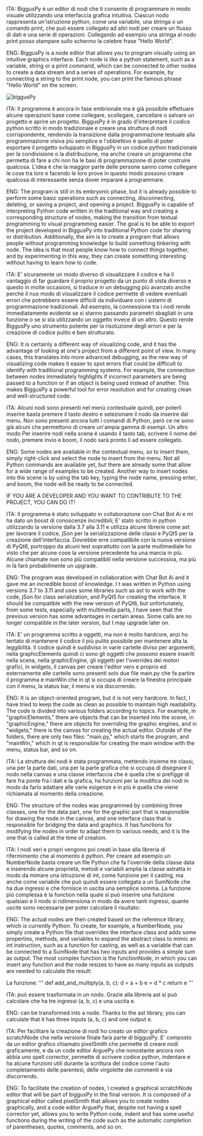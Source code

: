 ITA:
BiggusPy è un editor di nodi che ti consente di programmare in modo visuale utilizzando una interfaccia 
grafica intuitiva. Ciascun nodo rappresenta un'istruzione python, come una variabile, una stringa o un 
comando print, che può essere collegato ad altri nodi per creare un flusso di dati e una serie di operazioni. 
Collegando ad esempio una stringa al nodo print posso stampare sullo schermo la celebre frase "Hello World".

ENG:
BiggusPy is a node editor that allows you to program visually using an intuitive graphics interface. Each node
is like a python statement, such as a variable, string or a print command, which can be connected to other nodes 
to create a data stream and a series of operations.
For example, by connecting a string to the print node, you can print the famous phrase "Hello World" on the screen.

![biggusPy](https://user-images.githubusercontent.com/59560406/212428865-288e6843-923e-41ff-b55b-65ede0b39aea.png)

ITA:
Il programma è ancora in fase embrionale ma è già possibile effettuare alcune operazioni base come collegare, 
scollegare, cancellare o salvare un progetto e aprire un progetto. BiggusPy è in grado d'interpretare il codice 
python scritto in modo tradizionale e creare una struttura di nodi corrispondente, rendendo la transizione 
dalla programmazione testuale alla programmazione visiva più semplice e l'obbiettivo è quello di poter esportare 
il progetto sviluppato in BiggusPy in un codice python tradizionale per la condivisione o la distribuzione, ma anche 
creare un programma che permetta di fare a chi non ha le basi di programmazione di poter costruire qualcosa. L'idea
è che la maggior parte delle persone sanno come collegare le cose tra loro e facendo le loro prove in questo modo
possono creare qualcosa di interessante senza dover imparare a programmare.

ENG:
The program is still in its embryonic phase, but it is already possible to perform some basic operations such
as connecting, disconnecting, deleting, or saving a project, and opening a project. BiggusPy is capable 
of interpreting Python code written in the traditional way and creating a corresponding structure of nodes, 
making the transition from textual programming to visual programming easier. The goal is to be able to export 
the project developed in BiggusPy into traditional Python code for sharing or distribution. Additionally, 
the aim is to create a program that allows people without programming knowledge to build something tinkering with node. 
The idea is that most people know how to connect things together, and by experimenting in this way, they can create 
something interesting without having to learn how to code.

ITA:
E' sicuramente un modo diverso di visualizzare il codice e ha il vantaggio di far guardare il proprio progetto 
da un punto di vista diverso e questo in molte occasioni, si traduce in un debugging più avanzato anche perchè 
il nuo modo di visualizzare il codice permette di vedere eventuali errori che potrebbero essere difficili 
da individuare con i sistemi di programmazione tradizionali. Ad esempio, la connessione tra i nodi rende 
immediatamente evidente se si stanno passando parametri sbagliati in una funzione o se si sta utilizzando 
un oggetto invece di un altro. Questo rende BiggusPy uno strumento potente per la risoluzione degli errori 
e per la creazione di codice pulito e ben strutturato.

ENG:
It is certainly a different way of visualizing code, and it has the advantage of looking at one's project from 
a different point of view. In many cases, this translates into more advanced debugging, as the new way of 
visualizing code makes it easier to spot errors that could be difficult to identify with traditional programming 
systems. For example, the connection between nodes immediately highlights if incorrect parameters are being passed 
to a function or if an object is being used instead of another. This makes BiggusPy a powerful tool for error 
resolution and for creating clean and well-structured code.

ITA:
Alcuni nodi sono presenti nel menù contestuale quindi, per poterli inserire basta premere il tasto destro e 
selezionare il nodo da inserire dal menu. Non sono presenti ancora tutti i comandi di Python, però ce ne sono già 
alcuni che permettono di creare un'ampia gamma di esempi. Un altro modo Per inserire nodi nella scena è usando
il tasto tab, scrivere il nome del nodo, premere invio e boom, il nodo sarà pronto li ad essere collegato. 

ENG:
Some nodes are available in the contextual menu, so to insert them, simply right-click and select the node to 
insert from the menu. Not all Python commands are available yet, but there are already some that allow for a 
wide range of examples to be created. Another way to insert nodes into the scene is by using the tab key, 
typing the node name, pressing enter, and boom, the node will be ready to be connected.


IF YOU ARE A DEVELOPER AND YOU WANT TO CONTRIBUTE TO THE PROJECT, YOU CAN DO IT!

ITA:
Il programma è stato sviluppato in collaborazione con Chat Bot Ai e mi ha dato un boost di conoscenze incredibili; E'
stato scritto in python utilizzando la versione dalla 3.7 alla 3.11 e utilizza alcune librerie come ast per lavorare 
il codice, jSon per la serializzazione delle classi e PyQt5 per la creazione dell'interfaccia. Dovrebbe erre compatibile 
con la nuova versione di PyQt6, purtroppo da alcuni test soprattutto con la parte multimediale ho visto che per alcune
cose la versione precedente ha una marcia in più. Alcune chiamate non sono più compatibili nella versione successiva, 
ma più in là farò probabilmente un upgrade.

ENG:
The program was developed in collaboration with Chat Bot Ai and it gave me an incredible boost of knowledge. I
t was written in Python using versions 3.7 to 3.11 and uses some libraries such as ast to work with the code, 
jSon for class serialization, and PyQt5 for creating the interface. It should be compatible with the new version 
of PyQt6, but unfortunately, from some tests, especially with multimedia parts, I have seen that the previous version 
has some advantages in certain areas. Some calls are no longer compatible in the later version, 
but I may upgrade later on.

ITA:
E' un programma scritto a oggetti, ma non è molto hardcore, anzi ho tentato di mantenere il codice il più pulito 
possibile per mantenere alta la leggibilità. Il codice quindi è suddiviso in varie cartelle diviso per argomenti,
nella graphicElements quindi ci sono gli oggetti che possono essere inseriti nella scena, nella graphicEngine, 
gli oggetti per l'overrides dei motori grafici, in widgets, il canvas per creare l'editor vero e proprio ed 
esternamente alle cartelle sono presenti solo due file main.py che fa partire il programma e mainWin che in qt 
si occupa di creare la finestra principale con il menu, la status bar, il menu e via discorrendo.

ENG:
It is an object-oriented program, but it is not very hardcore. In fact, I have tried to keep the code as clean as 
possible to maintain high readability. The code is divided into various folders according to topics. 
For example, in "graphicElements," there are objects that can be inserted into the scene, in "graphicEngine," 
there are objects for overriding the graphic engines, and in "widgets," there is the canvas for creating the actual 
editor. Outside of the folders, there are only two files: "main.py," which starts the program, and "mainWin," 
which in qt is responsible for creating the main window with the menu, status bar, and so on.

ITA:
La struttura dei nodi è stata programmata, mettendo insieme tre classi, una per la parte dati, una per la 
parte grafica che si occupa di disegnare il nodo nella canvas e una classe interfaccia che è quella che si prefigge
di fare fra ponte fra i dati e la grafica, ha funzioni per la modifica dei nodi in modo da farlo adattare alle 
varie esigenze e in più è quella che viene richiamata al momento della creazione. 

ENG:
The structure of the nodes was programmed by combining three classes, one for the data part, one for the 
graphic part that is responsible for drawing the node in the canvas, and one interface class that is responsible
for bridging the data and graphics. It has functions for modifying the nodes in order to adapt them to
various needs, and it is the one that is called at the time of creation.

ITA:
I nodi veri e propri vengono poi creati in base alla libreria di rifermimento che al momento è python. Per creare ad
esempio un NumberNode basta creare un file Python che fa l'override della classe data e inserendo alcune proprietà,
metodi e variabili amplia la classe astratta in modo da mimare una istruzione di int, come funzione per il casting, ma 
anche come variabile che può quindi essere collegata a un SumNode che ha due ingressi e che fornisce in uscita 
una semplice somma. La funzione più complessa è la function nella quale si può inserire una funzione qualsiasi 
e il nodo si ridimensiona in modo da avere tanti ingressi, quante uscite sono necessarie per poter 
calcolare il risultato:

ENG:
The actual nodes are then created based on the reference library, which is currently Python. To create, 
for example, a NumberNode, you simply create a Python file that overrides the interface class and adds some properties, 
methods, and variables to expand the abstract class to mimic an int instruction, such as a function for casting, 
as well as a variable that can be connected to a SumNode that has two inputs and provides a simple sum as output.
The most complex function is the functionNode, in which you can insert any function and the node resizes to have as many
inputs as outputs are needed to calculate the result:

La funzione:
'''
def add_and_multiply(a, b, c):
    d = a + b
    e = d * c
    return e
'''

ITA:
può essere trasformata in un nodo. Grazie alla libreria ast si può calcolare che ha tre ingressi (a, b, c) e una 
uscita e. 

ENG:
can be transformed into a node. Thanks to the ast library, you can calculate that it has three inputs (a, b, c) and one
output e.


ITA:
Per facilitare la creazione di nodi ho creato un editor grafico scratchNode che nella versione finale farà parte di 
biggusPy. E' composto da un editor grafico chiamato pixelSmith che permette di creare nodi graficamente, e da un
code editor ArguePy che nonostante ancora non abbia uno spell corrector, permette di scrivere codice python, indentare
e ha alcune funzioni utili durante la scrittura del codice come l'auto completamento delle parentesi, delle virgolette
dei commenti e via discorrendo.

ENG:
To facilitate the creation of nodes, I created a graphical scratchNode editor that will be part of biggusPy in the final version.
It is composed of a graphical editor called pixelSmith that allows you to create nodes graphically, and a code editor ArguePy
that, despite not having a spell corrector yet, allows you to write Python code, indent and has some useful functions during
the writing of the code such as the automatic completion of parentheses, quotes, comments, and so on.